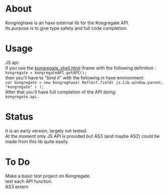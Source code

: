 About
=====
Kongreghaxe is an haxe external lib for the Kongregate API.  
Its purpose is to give type safety and full code completion.  

Usage
=====
JS api:  
if you use the [kongregate_shell.html](http://developers.kongregate.com/docs/api-overview/client-api "Source page") iframe with the following definition :  
``kongregate = kongregateAPI.getAPI();``  
then you'll have to "bind it" with the following in haxe environment:  
``var kongregate = new kongreghaxe( Reflect.field( js.Lib.window.parent, "kongregate" ) );``  
After that you'll have full completion of the API doing:  
``kongregate.api.``  

Status
======
It is an early version, largely not tested.  
At the moment only JS API is provided but AS3 (and maybe AS2) could be made from this lib quite easily.

To Do
=====
Make a basic test project on Kongregate.  
test each API function.  
AS3 extern  
